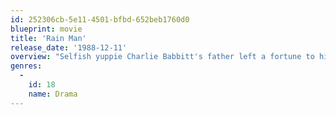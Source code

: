 ```yaml
---
id: 252306cb-5e11-4501-bfbd-652beb1760d0
blueprint: movie
title: 'Rain Man'
release_date: '1988-12-11'
overview: "Selfish yuppie Charlie Babbitt's father left a fortune to his savant brother Raymond and a pittance to Charlie; they travel cross-country."
genres:
  -
    id: 18
    name: Drama
---
```

